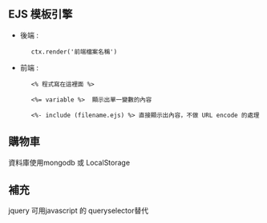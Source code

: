 ## EJS 模板引擎
* 後端 : 
         
         ctx.render('前端檔案名稱')

* 前端 : 

         <% 程式寫在這裡面 %>

         <%= variable %>  顯示出單一變數的內容

         <%- include (filename.ejs) %> 直接顯示出內容，不做 URL encode 的處理

## 購物車
資料庫使用mongodb 或 LocalStorage

## 補充
jquery 可用javascript 的 queryselector替代
